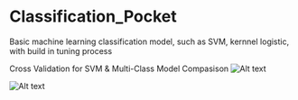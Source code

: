 # Classification_Pocket
Basic machine learning classification model, such as SVM, kernnel logistic, with build in tuning process

Cross Validation for SVM & Multi-Class Model Compasison
![Alt text](https://cloud.githubusercontent.com/assets/14370804/22770676/ca0a47f6-ee57-11e6-9be6-f00f9e1bf3f9.png)


![Alt text](https://cloud.githubusercontent.com/assets/14370804/22770598/46fae3f2-ee57-11e6-9dd2-269e090ae7de.png)


